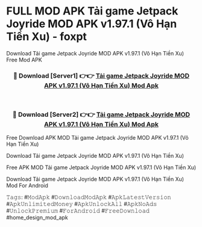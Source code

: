 # FULL MOD APK Tải game Jetpack Joyride MOD APK v1.97.1 (Vô Hạn Tiền Xu) - foxpt
Download Tải game Jetpack Joyride MOD APK v1.97.1 (Vô Hạn Tiền Xu) Free Mod APK

<div align="center">
<h3>🔴 Download [Server1] 👉👉 <a href="https://apk-comot.site?title=Tải_game_Jetpack_Joyride_MOD_APK_v1.97.1_(Vô_Hạn_Tiền_Xu)">Tải game Jetpack Joyride MOD APK v1.97.1 (Vô Hạn Tiền Xu) Mod Apk</a></h3><br>

<h3>🔴 Download [Server2] 👉👉 <a href="https://apk-comot.site?title=Tải_game_Jetpack_Joyride_MOD_APK_v1.97.1_(Vô_Hạn_Tiền_Xu)">Tải game Jetpack Joyride MOD APK v1.97.1 (Vô Hạn Tiền Xu) Mod Apk</a></h3>
</div>


Free Download APK MOD Tải game Jetpack Joyride MOD APK v1.97.1 (Vô Hạn Tiền Xu)

Download Tải game Jetpack Joyride MOD APK v1.97.1 (Vô Hạn Tiền Xu) 

Free APK MOD Tải game Jetpack Joyride MOD APK v1.97.1 (Vô Hạn Tiền Xu) 

Download Tải game Jetpack Joyride MOD APK v1.97.1 (Vô Hạn Tiền Xu) Mod For Android

𝚃𝚊𝚐𝚜: #𝙼𝚘𝚍𝙰𝚙𝚔 #𝙳𝚘𝚠𝚗𝚕𝚘𝚊𝚍𝙼𝚘𝚍𝙰𝚙𝚔 #𝙰𝚙𝚔𝙻𝚊𝚝𝚎𝚜𝚝𝚅𝚎𝚛𝚜𝚒𝚘𝚗 #𝙰𝚙𝚔𝚄𝚗𝚕𝚒𝚖𝚒𝚝𝚎𝚍𝙼𝚘𝚗𝚎𝚢 #𝙰𝚙𝚔𝚄𝚗𝚕𝚘𝚌𝚔𝙰𝚕𝚕 #𝙰𝚙𝚔𝙽𝚘𝙰𝚍𝚜 #𝚄𝚗𝚕𝚘𝚌𝚔𝙿𝚛𝚎𝚖𝚒𝚞𝚖 #𝙵𝚘𝚛𝙰𝚗𝚍𝚛𝚘𝚒𝚍 #𝙵𝚛𝚎𝚎𝙳𝚘𝚠𝚗𝚕𝚘𝚊𝚍 #home_design_mod_apk
